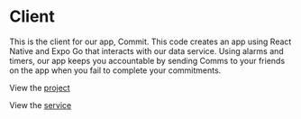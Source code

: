 # Client

This is the client for our app, Commit. This code creates an app using React Native and Expo Go that interacts with our data service. Using alarms and timers, our app keeps you accountable by sending Comms to your friends on the app when you fail to complete your commitments. 


View the [project](https://github.com/calvin-cs262-takeitEasy/Project)

View the [service](https://github.com/calvin-cs262-takeitEasy/Service)
